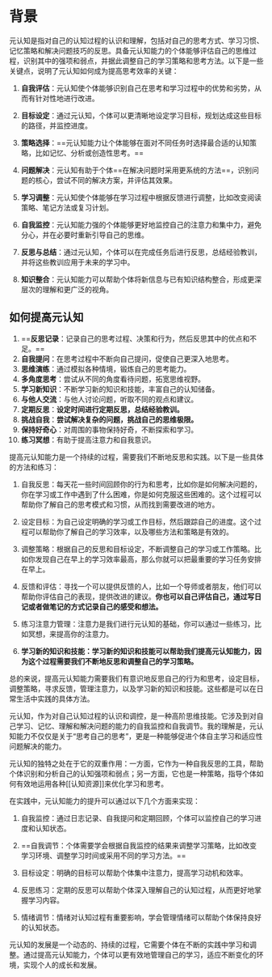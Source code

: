 
# 背景
元认知是指对自己的认知过程的认识和理解，包括对自己的思考方式、学习习惯、记忆策略和解决问题技巧的反思。具备元认知能力的个体能够评估自己的思维过程，识别其中的强项和弱点，并据此调整自己的学习策略和思考方法。以下是一些关键点，说明了元认知如何成为提高思考效率的关键：

1. **自我评估**：元认知使个体能够识别自己在思考和学习过程中的优势和劣势，从而有针对性地进行改进。

2. **目标设定**：通过元认知，个体可以更清晰地设定学习目标，规划达成这些目标的路径，并监控进度。

3. **策略选择**：==元认知能力让个体能够在面对不同任务时选择最合适的认知策略，比如记忆、分析或创造性思考。==

4. **问题解决**：元认知有助于个体==在解决问题时采用更系统的方法==，识别问题的核心，尝试不同的解决方案，并评估其效果。

5. **学习调整**：元认知使个体能够在学习过程中根据反馈进行调整，比如改变阅读策略、笔记方法或复习计划。

6. **自我监控**：元认知能力强的个体能够更好地监控自己的注意力和集中力，避免分心，并在必要时重新引导自己的思维。

7. **反思与总结**：通过元认知，个体可以在完成任务后进行反思，总结经验教训，并将这些教训应用于未来的学习中。


9. **知识整合**：元认知能力可以帮助个体将新信息与已有知识结构整合，形成更深层次的理解和更广泛的视角。

## 如何提高元认知

1. ==**反思记录**：记录自己的思考过程、决策和行为，然后反思其中的优点和不足。==
2. **自我提问**：在思考过程中不断向自己提问，促使自己更深入地思考。
3. **思维演练**：通过模拟各种情境，锻炼自己的思考能力。
4. **多角度思考**：尝试从不同的角度看待问题，拓宽思维视野。
5. **学习新知识**：不断学习新的知识和技能，丰富自己的认知储备。
6. **与他人交流**：与他人讨论问题，听取不同的观点和建议。
7. **定期反思**：**设定时间进行定期反思，总结经验教训。**
8. **挑战自我**：**尝试解决复杂的问题，挑战自己的思维极限。**
9. **保持好奇心**：对周围的事物保持好奇，不断探索和学习。
10. **练习冥想**：有助于提高注意力和自我意识。



提高元认知能力是一个持续的过程，需要我们不断地反思和实践。以下是一些具体的方法和练习：

  

1. 自我反思：每天花一些时间回顾你的行为和思考，比如你是如何解决问题的，你在学习或工作中遇到了什么困难，你是如何克服这些困难的。这个过程可以帮助你了解自己的思考模式和习惯，从而找到需要改进的地方。
    
2. 设定目标：为自己设定明确的学习或工作目标，然后跟踪自己的进度。这个过程可以帮助你了解自己的学习效率，以及哪些方法和策略是有效的。
    
3. 调整策略：根据自己的反思和目标设定，不断调整自己的学习或工作策略。比如你发现自己在早上的学习效率最高，那么你就可以把最重要的学习任务安排在早上。
    
4. 反馈和评估：寻找一个可以提供反馈的人，比如一个导师或者朋友，他们可以帮助你评估自己的表现，提供改进的建议。**你也可以自己评估自己，通过写日记或者做笔记的方式记录自己的感受和想法。**
    
5. 练习注意力管理：注意力是我们进行元认知的基础，你可以通过一些练习，比如冥想，来提高你的注意力。
    
6. **学习新的知识和技能：学习新的知识和技能可以帮助我们提高元认知能力，因为这个过程需要我们不断地反思和调整自己的学习策略。**
    

  

总的来说，提高元认知能力需要我们有意识地反思自己的行为和思考，设定目标，调整策略，寻求反馈，管理注意力，以及学习新的知识和技能。这些都是可以在日常生活中实践的具体方法。

元认知，作为对自己认知过程的认识和调控，是一种高阶思维技能。它涉及到对自己学习、记忆、理解和解决问题的能力的自我监控和自我调节。我的理解是，元认知能力不仅仅是关于“思考自己的思考”，更是一种能够促进个体自主学习和适应性问题解决的能力。


元认知的独特之处在于它的双重作用：一方面，它作为一种自我反思的工具，帮助个体识别和分析自己的认知强项和弱点；另一方面，它也是一种策略，指导个体如何有效地运用各种[[认知资源]]来优化学习和思考。


在实践中，元认知能力的提升可以通过以下几个方面来实现：


1. 自我监控：通过日志记录、自我提问和定期回顾，个体可以监控自己的学习进度和认知状态。
    
2. ==自我调节：个体需要学会根据自我监控的结果来调整学习策略，比如改变学习环境、调整学习时间或采用不同的学习方法。==
    
3. 目标设定：明确的目标可以帮助个体集中注意力，提高学习动机和效率。
    
4. 反思练习：定期的反思可以帮助个体深入理解自己的认知过程，从而更好地掌握学习内容。
    
5. 情绪调节：情绪对认知过程有重要影响，学会管理情绪可以帮助个体保持良好的认知状态。

元认知的发展是一个动态的、持续的过程，它需要个体在不断的实践中学习和调整。通过提高元认知能力，个体可以更有效地管理自己的学习，适应不断变化的环境，实现个人的成长和发展。

